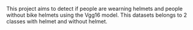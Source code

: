 This project aims to detect if people are wearning helmets and people without bike helmets using the Vgg16 model. This datasets belongs to 2 classes with helmet and without helmet.
